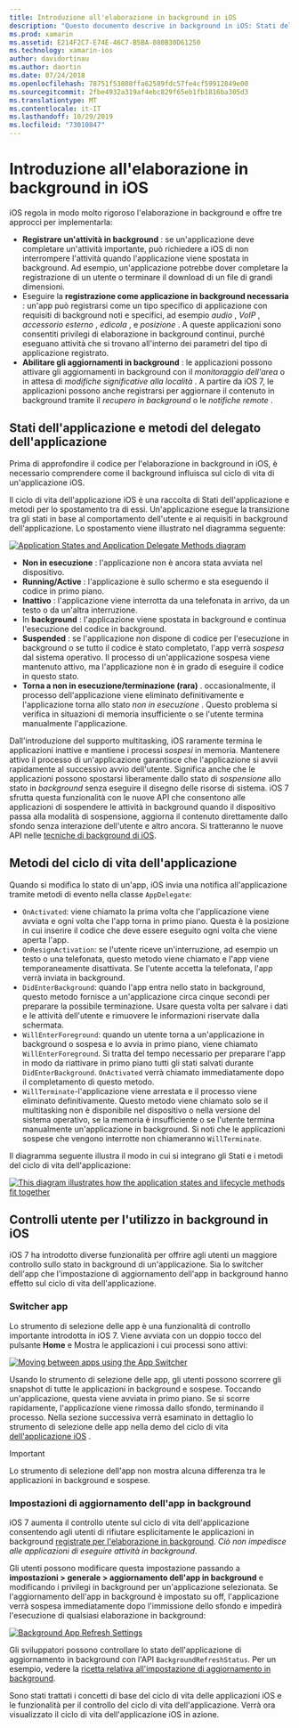 ```yaml
---
title: Introduzione all'elaborazione in background in iOS
description: "Questo documento descrive in background in iOS: Stati dell'applicazione, metodi del ciclo di vita delle applicazioni e aggiornamento delle app in background."
ms.prod: xamarin
ms.assetid: E214F2C7-E74E-46C7-B5BA-080B30D61250
ms.technology: xamarin-ios
author: davidortinau
ms.author: daortin
ms.date: 07/24/2018
ms.openlocfilehash: 78751f53808ffa62589fdc57fe4cf59912849e00
ms.sourcegitcommit: 2fbe4932a319af4ebc829f65eb1fb1816ba305d3
ms.translationtype: MT
ms.contentlocale: it-IT
ms.lasthandoff: 10/29/2019
ms.locfileid: "73010847"
---
```

# <a name="introduction-to-backgrounding-in-ios"></a>Introduzione all'elaborazione in background in iOS

iOS regola in modo molto rigoroso l'elaborazione in background e offre tre approcci per implementarla:

- **Registrare un'attività in background** : se un'applicazione deve completare un'attività importante, può richiedere a iOS di non interrompere l'attività quando l'applicazione viene spostata in background. Ad esempio, un'applicazione potrebbe dover completare la registrazione di un utente o terminare il download di un file di grandi dimensioni.
- Eseguire la **registrazione come applicazione in background necessaria** : un'app può registrarsi come un tipo specifico di applicazione con requisiti di background noti e specifici, ad esempio *audio* , *VoIP* , *accessorio esterno* , *edicola* , e *posizione* . A queste applicazioni sono consentiti privilegi di elaborazione in background continui, purché eseguano attività che si trovano all'interno dei parametri del tipo di applicazione registrato.
- **Abilitare gli aggiornamenti in background** : le applicazioni possono attivare gli aggiornamenti in background con il *monitoraggio dell'area* o in attesa di *modifiche significative alla località* . A partire da iOS 7, le applicazioni possono anche registrarsi per aggiornare il contenuto in background tramite il *recupero in background* o le *notifiche remote* .

## <a name="application-states-and-application-delegate-methods"></a>Stati dell'applicazione e metodi del delegato dell'applicazione

Prima di approfondire il codice per l'elaborazione in background in iOS, è necessario comprendere come il background influisca sul ciclo di vita di un'applicazione iOS.

Il ciclo di vita dell'applicazione iOS è una raccolta di Stati dell'applicazione e metodi per lo spostamento tra di essi. Un'applicazione esegue la transizione tra gli stati in base al comportamento dell'utente e ai requisiti in background dell'applicazione. Lo spostamento viene illustrato nel diagramma seguente:

 [![](introduction-to-backgrounding-in-ios-images/applicationlifecycle-.png "Application States and Application Delegate Methods diagram")](introduction-to-backgrounding-in-ios-images/applicationlifecycle-.png#lightbox)

- **Non in esecuzione** : l'applicazione non è ancora stata avviata nel dispositivo.
- **Running/Active** : l'applicazione è sullo schermo e sta eseguendo il codice in primo piano.
- **Inattivo** : l'applicazione viene interrotta da una telefonata in arrivo, da un testo o da un'altra interruzione.
- In **background** : l'applicazione viene spostata in background e continua l'esecuzione del codice in background.
- **Suspended** : se l'applicazione non dispone di codice per l'esecuzione in background o se tutto il codice è stato completato, l'app verrà *sospesa* dal sistema operativo. Il processo di un'applicazione sospesa viene mantenuto attivo, ma l'applicazione non è in grado di eseguire il codice in questo stato.
- **Torna a non in esecuzione/terminazione (rara)** . occasionalmente, il processo dell'applicazione viene eliminato definitivamente e l'applicazione torna allo stato *non in esecuzione* . Questo problema si verifica in situazioni di memoria insufficiente o se l'utente termina manualmente l'applicazione.

Dall'introduzione del supporto multitasking, iOS raramente termina le applicazioni inattive e mantiene i processi *sospesi* in memoria. Mantenere attivo il processo di un'applicazione garantisce che l'applicazione si avvii rapidamente al successivo avvio dell'utente. Significa anche che le applicazioni possono spostarsi liberamente dallo stato di *sospensione* allo stato in *background* senza eseguire il disegno delle risorse di sistema. iOS 7 sfrutta questa funzionalità con le nuove API che consentono alle applicazioni di sospendere le attività in background quando il dispositivo passa alla modalità di sospensione, aggiorna il contenuto direttamente dallo sfondo senza interazione dell'utente e altro ancora. Si tratteranno le nuove API nelle [tecniche di background di iOS](~/ios/app-fundamentals/backgrounding/ios-backgrounding-techniques/index.md).

## <a name="application-lifecycle-methods"></a>Metodi del ciclo di vita dell'applicazione

Quando si modifica lo stato di un'app, iOS invia una notifica all'applicazione tramite metodi di evento nella classe `AppDelegate`:

- `OnActivated`: viene chiamato la prima volta che l'applicazione viene avviata e ogni volta che l'app torna in primo piano. Questa è la posizione in cui inserire il codice che deve essere eseguito ogni volta che viene aperta l'app.
- `OnResignActivation`: se l'utente riceve un'interruzione, ad esempio un testo o una telefonata, questo metodo viene chiamato e l'app viene temporaneamente disattivata. Se l'utente accetta la telefonata, l'app verrà inviata in background.
- `DidEnterBackground`: quando l'app entra nello stato in background, questo metodo fornisce a un'applicazione circa cinque secondi per preparare la possibile terminazione. Usare questa volta per salvare i dati e le attività dell'utente e rimuovere le informazioni riservate dalla schermata.
- `WillEnterForeground`: quando un utente torna a un'applicazione in background o sospesa e lo avvia in primo piano, viene chiamato `WillEnterForeground`. Si tratta del tempo necessario per preparare l'app in modo da riattivare in primo piano tutti gli stati salvati durante `DidEnterBackground`.  `OnActivated` verrà chiamato immediatamente dopo il completamento di questo metodo.
- `WillTerminate`-l'applicazione viene arrestata e il processo viene eliminato definitivamente. Questo metodo viene chiamato solo se il multitasking non è disponibile nel dispositivo o nella versione del sistema operativo, se la memoria è insufficiente o se l'utente termina manualmente un'applicazione in background. Si noti che le applicazioni sospese che vengono interrotte non chiameranno `WillTerminate`.

Il diagramma seguente illustra il modo in cui si integrano gli Stati e i metodi del ciclo di vita dell'applicazione:

 [![](introduction-to-backgrounding-in-ios-images/image2.png "This diagram illustrates how the application states and lifecycle methods fit together")](introduction-to-backgrounding-in-ios-images/image2.png#lightbox)

## <a name="user-controls-for-backgrounding-in-ios"></a>Controlli utente per l'utilizzo in background in iOS

iOS 7 ha introdotto diverse funzionalità per offrire agli utenti un maggiore controllo sullo stato in background di un'applicazione. Sia lo switcher dell'app che l'impostazione di aggiornamento dell'app in background hanno effetto sul ciclo di vita dell'applicazione.

### <a name="app-switcher"></a>Switcher app

Lo strumento di selezione delle app è una funzionalità di controllo importante introdotta in iOS 7. Viene avviata con un doppio tocco del pulsante **Home** e Mostra le applicazioni i cui processi sono attivi:

 [![](introduction-to-backgrounding-in-ios-images/app-switcher-.png "Moving between apps using the App Switcher")](introduction-to-backgrounding-in-ios-images/app-switcher-.png#lightbox)

Usando lo strumento di selezione delle app, gli utenti possono scorrere gli snapshot di tutte le applicazioni in background e sospese. Toccando un'applicazione, questa viene avviata in primo piano. Se si scorre rapidamente, l'applicazione viene rimossa dallo sfondo, terminando il processo. Nella sezione successiva verrà esaminato in dettaglio lo strumento di selezione delle app nella demo del ciclo di vita [dell'applicazione iOS](~/ios/app-fundamentals/backgrounding/application-lifecycle-demo.md) .

> [!IMPORTANT]
> Lo strumento di selezione dell'app non mostra alcuna differenza tra le applicazioni in background e sospese.

### <a name="background-app-refresh-settings"></a>Impostazioni di aggiornamento dell'app in background

iOS 7 aumenta il controllo utente sul ciclo di vita dell'applicazione consentendo agli utenti di rifiutare esplicitamente le applicazioni in background [registrate per l'elaborazione in background](~/ios/app-fundamentals/backgrounding/ios-backgrounding-techniques/registering-applications-to-run-in-background.md). *Ciò non impedisce alle applicazioni di eseguire attività in background*.

Gli utenti possono modificare questa impostazione passando a **impostazioni > generale > aggiornamento dell'app in background** e modificando i privilegi in background per un'applicazione selezionata. Se l'aggiornamento dell'app in background è impostato su off, l'applicazione verrà sospesa immediatamente dopo l'immissione dello sfondo e impedirà l'esecuzione di qualsiasi elaborazione in background:

 [![](introduction-to-backgrounding-in-ios-images/settings-.png "Background App Refresh Settings")](introduction-to-backgrounding-in-ios-images/settings-.png#lightbox)

Gli sviluppatori possono controllare lo stato dell'applicazione di aggiornamento in background con l'API `BackgroundRefreshStatus`. Per un esempio, vedere la [ricetta relativa all'impostazione di aggiornamento in background](https://github.com/xamarin/recipes/tree/master/Recipes/ios/multitasking/check_background_refresh_setting).

Sono stati trattati i concetti di base del ciclo di vita delle applicazioni iOS e le funzionalità per il controllo del ciclo di vita dell'applicazione. Verrà ora visualizzato il ciclo di vita dell'applicazione iOS in azione.
